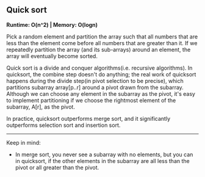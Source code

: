 <h2>Quick sort</h2>
<p><b>Runtime: O(n^2) | Memory: O(logn)</b></p>
<p>Pick a random element and partition the array such that all numbers that are less than the element 
  come before all numbers that are greater than it. If we repeatedly partition the array (and its sub-arrays) around an element, the array will eventually become 
    sorted.</p>

<p>Quick sort is a divide and conquer algorithms(i.e. recursive algorithms). In quicksort, the combine step doesn't do anything; the real work of quicksort happens during the divide step(in pivot selection to be precise), which partitions subarray array[p..r] around a pivot drawn from the subarray. Although we can choose any element in the subarray as the pivot, it's easy to implement partitioning if we choose the rightmost element of the subarray, A[r], as the pivot.</p>

<p>In practice, quicksort outperforms merge sort, and it significantly outperforms selection sort and insertion sort.</p>


---

Keep in mind:
<ul>
  <li> In merge sort, you never see a subarray with no elements, but you can in quicksort, if the other elements in the subarray are all less than the pivot or all greater than the pivot.</li>
</ul>



